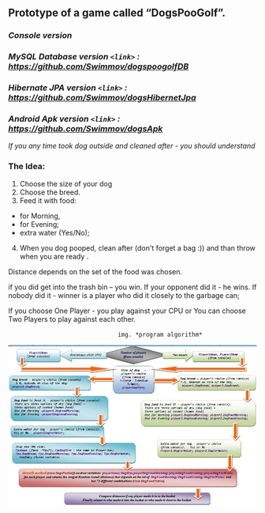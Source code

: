 ## Prototype of a game called “DogsPooGolf”.
### *Console version*
### *MySQL Database version `<link>` : <https://github.com/Swimmov/dogspoogolfDB>*
### *Hibernate JPA version `<link>` : <https://github.com/Swimmov/dogsHibernetJpa>*
### *Android Apk version `<link>` : <https://github.com/Swimmov/dogsApk>*

*If you any time took dog outside and cleaned after - you should understand*
### The Idea: 
1. Choose the size of your dog 
2. Choose the breed.
3. Feed it with food: 
- for Morning, 
- for Evening;
- extra water (Yes/No); 
4. When you dog pooped, clean after (don't forget a bag :)) and than throw when you are ready .

Distance depends on the set of the food was chosen.

if you did get into the trash bin – you win. 
If your opponent did it - he wins. 
If nobody did it - winner is a player who did it closely to the garbage can;

If you choose One Player - you play against your CPU or
You can choose Two Players to play against each other.


                                   img. *program algorithm*

![Dog_Algorithm](https://github.com/Swimmov/swimmov.github.io/blob/master/images/Dog_Algorithm.jpg?raw=true)
